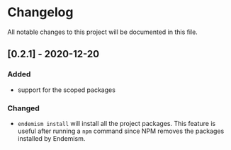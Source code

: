 # Changelog
All notable changes to this project will be documented in this file.




## [0.2.1] - 2020-12-20
### Added
- support for the scoped packages 
### Changed
- `endemism install` will install all the project packages. This feature is useful after running a `npm` command since NPM removes the packages installed by Endemism.